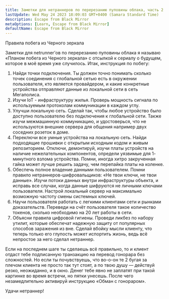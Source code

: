 ```yaml
---
title: Заметки для нетраннеров по перерезанию пуповины облака, часть 2
lastUpdate: Wed May 24 2023 18:09:03 GMT+0400 (Samara Standard Time)
description: Escape from Black Mirror
metaOptions: [Learn, Escape from Black Mirror]
defaultName: Escape from Black Mirror
---
```


<RoboAcademyText fWeight="500">
  Правила побега из Черного зеркала
</RoboAcademyText>

<LessonImages imageClasses="mb"  src='escape-from-black-mirror/BlackMirror-02.png' alt="Escape from Black Mirror symbol" />

Заметки для netrunner’ов по перерезанию пуповины облака я называю «Планом побега из Черного зеркала» с отсылкой к сериалу о будущем, которое в моё время уже случилось. Итак, инструкция по побегу:

1. Найди точки подключения. Ты должен точно понимать сколько точек соединения с глобальной сетью есть в окружении пользователя, кто является провайдером, и какие конкретные устройства отправляют данные из локальной сети в сеть Мегаполиса.
2. Изучи IoT - инфраструктуру жилья. Проверь мощность сигнала по используемым протоколам коммуникации в каждом углу.
3. Улучши локальную сеть. Сделай так, чтобы любое устройство было доступно пользователю без подключения к глобальной сети. Также изучи межмашинную коммуникацию, и удостоверься, что не используются внешние сервера для общения например двух соседних розеток в доме.
4. Переключи все умные устройства на локальную сеть. Найди подходящие прошивки с открытым исходным кодом и живым репозиторием. Отключи, демонтируй, изучи платы устройств на наличие нежелательных компонентов, определи уязвимые для 1- минутного взлома устройства. Помни, иногда хитро закрученная гайка может лучше решить задачу, чем перепайка платы на коленке.
5. Обеспечь полное владение данными пользователем. Помни правило нетраннеров-шифровальщиков: «Не твои ключи, не твои данные». Изучи потоки данных внутри инфраструктуры объекта, и исправь все случаи, когда данные шифруются не личными ключами пользователя. Настрой локальный сервер на максимально возможную частоту смены системных ключей.
6. Научи пользователя работать с легкими клиентами сети и рынками доказательств. Переведи на счёт пользователя такое количество токенов, сколько необходимо на 20 лет работы в сети.
7. Объясни правила цифровой гигиены. Проведи ликбез по набору утилит, которые обеспечат надежную защиту от популярных способов заражения из вне. Сделай вбойку мысли клиенту, что теперь только его глупость может испортить жизнь, ведь всё непростое за него сделал нетраннер.

Если на последнем шаге ты сделаешь всё правильно, то и клиент отдаст тебе  подписанную транзакцию на перевод гонорара без сложностей. Но если ты почувствуешь, что во-о-он те 2 бугая за плечом клиента не просто так тут стоят, а по твою душу — действуй резко, неожиданно, и в окно. Денег тебе явно не заплатят при такой картинке во время встречи, но пятки унесешь.  После чего незамедлительно активируй инструкцию «Обман с гонораром».

<RoboAcademyText>
  Удачи нетраннер!
</RoboAcademyText>